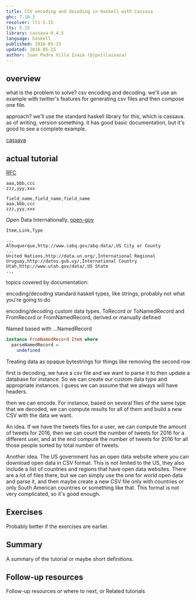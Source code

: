 ```yaml
---
title: CSV encoding and decoding in Haskell with Cassava
ghc: 7.10.3
resolver: lts-5.15
lts: 5.15
library: cassava-0.4.5
language: haskell
published: 2016-05-15
updated: 2016-05-15
author: Juan Pedro Villa Isaza (@jpvillaisaza)
---
```


## overview

what is the problem to solve? csv encoding and decoding. we'll use an
example with twitter's features for generating csv files and then
compose one file.

approach? we'll use the standard haskell library for this, which is
cassava. as of writing, version something. it has good basic
documentation, but it's good to see a complete example.

[cassava][cassava]

## actual tutorial

[RFC][rfc-4180]

```
aaa,bbb,ccc
zzz,yyy,xxx
```

```
field_name,field_name,field_name
aaa,bbb,ccc
zzz,yyy,xxx
```

Open Data Internationally, [open-gov][open-gov]

```
Item,Link,Type
```

```
...
Albuquerque,http://www.cabq.gov/abq-data/,US City or County
...
United Nations,http://data.un.org/,International Regional
Uruguay,http://datos.gub.uy/,International Country
Utah,http://www.utah.gov/data/,US State
...
```

topics covered by documentation:

encoding/decoding standard haskell types, like strings, probably not
what you're going to do

encoding/decoding custom data types. ToRecord or ToNamedRecord and
FromRecord or FromNamedRecord, derived or manually defined

Named based with ...NamedRecord

```haskell
instance FromNamedRecord Item where
  parseNamedRecord =
    undefined
```

Treating data as opaque bytestrings for things like removing the
second row

first is decoding, we have a csv file and we want to parse it to then
update a database for instance. So we can create our custom data type
and appropriate instances. I guess we can assume that we always will
have headers.

then we can encode. For instance, based on several files of the same
type that we decoded, we can compute results for all of them and build
a new CSV with the data we want.

An idea. If we have the tweets files for a user, we can compute the
amount of tweets for 2016, then we can count the number of tweets for
2016 for a different user, and at the end compute the number of tweets
for 2016 for all those people sorted by total number of tweets.

Another idea. The US government has an open data website where you can
download open data in CSV format. This is not limited to the US, they
also include a list of countries and regions that have open data
websites. There are a lot of files there, but we can simply use the
one for world open data and parse it, and then maybe create a new CSV
file only with countries or only South American countries or something
like that. This format is not very complicated, so it's good enough.

## Exercises

Probably better if the exercises are earlier.

## Summary

A summary of the tutorial or maybe short definitions.

## Follow-up resources

Follow-up resources or where to next, or Related tutorials

[cassava]: http://hackage.haskell.org/package/cassava

[rfc-4180]: https://tools.ietf.org/html/rfc4180

[open-gov]: https://www.data.gov/open-gov/
